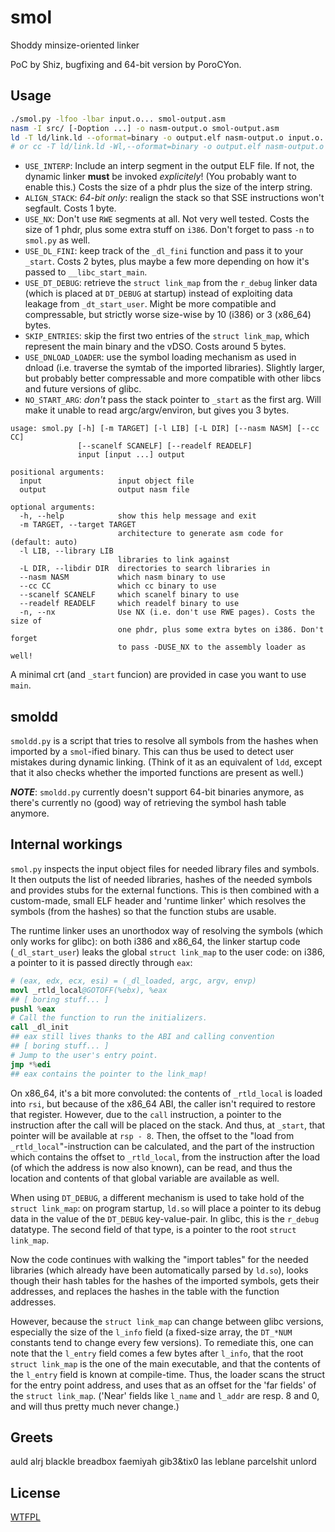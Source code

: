 # smol

Shoddy minsize-oriented linker

PoC by Shiz, bugfixing and 64-bit version by PoroCYon.

## Usage

```sh
./smol.py -lfoo -lbar input.o... smol-output.asm
nasm -I src/ [-Doption ...] -o nasm-output.o smol-output.asm
ld -T ld/link.ld --oformat=binary -o output.elf nasm-output.o input.o...
# or cc -T ld/link.ld -Wl,--oformat=binary -o output.elf nasm-output.o input.o...
```

* `USE_INTERP`: Include an interp segment in the output ELF file. If not, the
  dynamic linker **must** be invoked *explicitely*! (You probably want to
  enable this.) Costs the size of a phdr plus the size of the interp string.
* `ALIGN_STACK`: *64-bit only*: realign the stack so that SSE instructions
  won't segfault. Costs 1 byte.
* `USE_NX`: Don't use `RWE` segments at all. Not very well tested. Costs the
  size of 1 phdr, plus some extra stuff on `i386`. Don't forget to pass `-n`
  to `smol.py` as well.
* `USE_DL_FINI`: keep track of the `_dl_fini` function and pass it to your
  `_start`. Costs 2 bytes, plus maybe a few more depending on how it's passed
  to `__libc_start_main`.
* `USE_DT_DEBUG`: retrieve the `struct link_map` from the `r_debug` linker
  data (which is placed at `DT_DEBUG` at startup) instead of exploiting data
  leakage from `_dt_start_user`. Might be more compatible and compressable, but
  strictly worse size-wise by 10 (i386) or 3 (x86_64) bytes.
* `SKIP_ENTRIES`: skip the first two entries of the `struct link_map`, which
  represent the main binary and the vDSO. Costs around 5 bytes.
* `USE_DNLOAD_LOADER`: use the symbol loading mechanism as used in dnload (i.e.
  traverse the symtab of the imported libraries). Slightly larger, but probably
  better compressable and more compatible with other libcs and future versions
  of glibc.
* `NO_START_ARG`: *don't* pass the stack pointer to `_start` as the first arg.
  Will make it unable to read argc/argv/environ, but gives you 3 bytes.

```
usage: smol.py [-h] [-m TARGET] [-l LIB] [-L DIR] [--nasm NASM] [--cc CC]
               [--scanelf SCANELF] [--readelf READELF]
               input [input ...] output

positional arguments:
  input                 input object file
  output                output nasm file

optional arguments:
  -h, --help            show this help message and exit
  -m TARGET, --target TARGET
                        architecture to generate asm code for (default: auto)
  -l LIB, --library LIB
                        libraries to link against
  -L DIR, --libdir DIR  directories to search libraries in
  --nasm NASM           which nasm binary to use
  --cc CC               which cc binary to use
  --scanelf SCANELF     which scanelf binary to use
  --readelf READELF     which readelf binary to use
  -n, --nx              Use NX (i.e. don't use RWE pages). Costs the size of
                        one phdr, plus some extra bytes on i386. Don't forget
                        to pass -DUSE_NX to the assembly loader as well!

```

A minimal crt (and `_start` funcion) are provided in case you want to use `main`.

## smoldd

`smoldd.py` is a script that tries to resolve all symbols from the hashes when
imported by a `smol`-ified binary. This can thus be used to detect user mistakes
during dynamic linking. (Think of it as an equivalent of `ldd`, except that it
also checks whether the imported functions are present as well.)

***NOTE***: `smoldd.py` currently doesn't support 64-bit binaries anymore, as
there's currently no (good) way of retrieving the symbol hash table anymore.

## Internal workings

`smol.py` inspects the input object files for needed library files and symbols.
It then outputs the list of needed libraries, hashes of the needed symbols and
provides stubs for the external functions. This is then combined with a
custom-made, small ELF header and 'runtime linker' which resolves the symbols
(from the hashes) so that the function stubs are usable.

The runtime linker uses an unorthodox way of resolving the symbols (which only
works for glibc): on both i386 and x86_64, the linker startup code
(`_dl_start_user`) leaks the global `struct link_map` to the user code:
on i386, a pointer to it is passed directly through `eax`:

```s
# (eax, edx, ecx, esi) = (_dl_loaded, argc, argv, envp)
movl _rtld_local@GOTOFF(%ebx), %eax
## [ boring stuff... ]
pushl %eax
# Call the function to run the initializers.
call _dl_init
## eax still lives thanks to the ABI and calling convention
## [ boring stuff... ]
# Jump to the user's entry point.
jmp *%edi
## eax contains the pointer to the link_map!
```

On x86_64, it's a bit more convoluted: the contents of `_rtld_local` is loaded
into `rsi`, but because of the x86_64 ABI, the caller isn't required to restore
that register. However, due to the `call` instruction, a pointer to the
instruction after the call will be placed on the stack. And thus, at `_start`,
that pointer will be available at `rsp - 8`. Then, the offset to the "load from
`_rtld_local`"-instruction can be calculated, and the part of the instruction
which contains the offset to `_rtld_local`, from the instruction after the load
(of which the address is now also known), can be read, and thus the location
and contents of that global variable are available as well.

When using `DT_DEBUG`, a different mechanism is used to take hold of the
`struct link_map`: on program startup, `ld.so` will place a pointer to its
debug data in the value of the `DT_DEBUG` key-value-pair. In glibc, this is
the `r_debug` datatype. The second field of that type, is a pointer to the
root `struct link_map`.

Now the code continues with walking the "import tables" for the needed
libraries (which already have been automatically parsed by `ld.so`), looks
though their hash tables for the hashes of the imported symbols, gets their
addresses, and replaces the hashes in the table with the function addresses.

However, because the `struct link_map` can change between glibc versions,
especially the size of the `l_info` field (a fixed-size array, the `DT_*NUM`
constants tend to change every few versions). To remediate this, one can note
that the `l_entry` field comes a few bytes after `l_info`, that the root
`struct link_map` is the one of the main executable, and that the contents of
the `l_entry` field is known at compile-time. Thus, the loader scans the struct
for the entry point address, and uses that as an offset for the 'far fields' of
the `struct link_map`. ('Near' fields like `l_name` and `l_addr` are resp. 8
and 0, and will thus pretty much never change.)

## Greets

auld alrj blackle breadbox faemiyah gib3&tix0 las leblane parcelshit unlord

## License

[WTFPL](/LICENSE)

